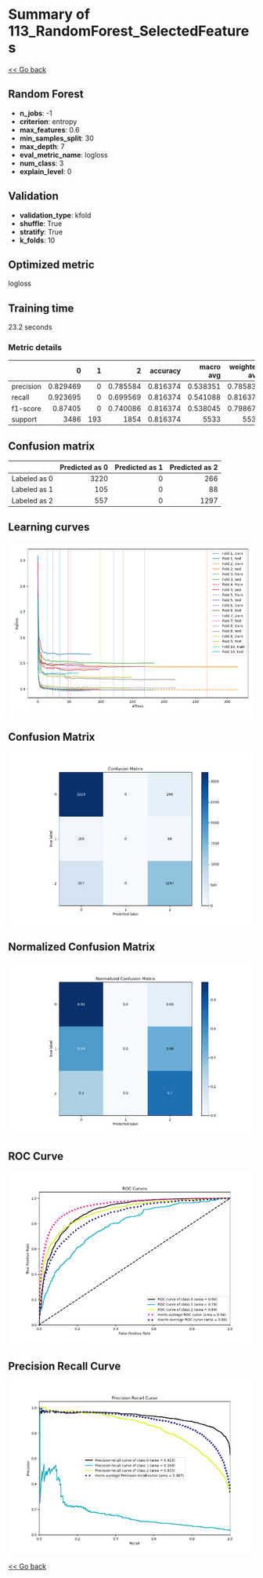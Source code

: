 # Summary of 113_RandomForest_SelectedFeatures

[<< Go back](../README.md)


## Random Forest
- **n_jobs**: -1
- **criterion**: entropy
- **max_features**: 0.6
- **min_samples_split**: 30
- **max_depth**: 7
- **eval_metric_name**: logloss
- **num_class**: 3
- **explain_level**: 0

## Validation
 - **validation_type**: kfold
 - **shuffle**: True
 - **stratify**: True
 - **k_folds**: 10

## Optimized metric
logloss

## Training time

23.2 seconds

### Metric details
|           |           0 |   1 |           2 |   accuracy |   macro avg |   weighted avg |   logloss |
|:----------|------------:|----:|------------:|-----------:|------------:|---------------:|----------:|
| precision |    0.829469 |   0 |    0.785584 |   0.816374 |    0.538351 |       0.785831 |   0.47849 |
| recall    |    0.923695 |   0 |    0.699569 |   0.816374 |    0.541088 |       0.816374 |   0.47849 |
| f1-score  |    0.87405  |   0 |    0.740086 |   0.816374 |    0.538045 |       0.798673 |   0.47849 |
| support   | 3486        | 193 | 1854        |   0.816374 | 5533        |    5533        |   0.47849 |


## Confusion matrix
|              |   Predicted as 0 |   Predicted as 1 |   Predicted as 2 |
|:-------------|-----------------:|-----------------:|-----------------:|
| Labeled as 0 |             3220 |                0 |              266 |
| Labeled as 1 |              105 |                0 |               88 |
| Labeled as 2 |              557 |                0 |             1297 |

## Learning curves
![Learning curves](learning_curves.png)
## Confusion Matrix

![Confusion Matrix](confusion_matrix.png)


## Normalized Confusion Matrix

![Normalized Confusion Matrix](confusion_matrix_normalized.png)


## ROC Curve

![ROC Curve](roc_curve.png)


## Precision Recall Curve

![Precision Recall Curve](precision_recall_curve.png)



[<< Go back](../README.md)
